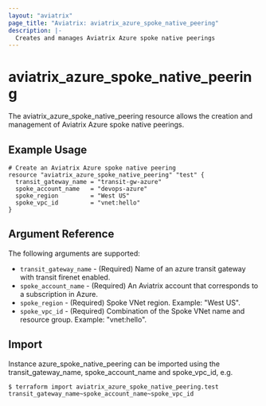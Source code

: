 ```yaml
---
layout: "aviatrix"
page_title: "Aviatrix: aviatrix_azure_spoke_native_peering"
description: |-
  Creates and manages Aviatrix Azure spoke native peerings
---
```


# aviatrix_azure_spoke_native_peering

The aviatrix_azure_spoke_native_peering resource allows the creation and management of Aviatrix Azure spoke native peerings.

## Example Usage

```hcl
# Create an Aviatrix Azure spoke native peering
resource "aviatrix_azure_spoke_native_peering" "test" {
  transit_gateway_name = "transit-gw-azure"
  spoke_account_name   = "devops-azure"
  spoke_region         = "West US"
  spoke_vpc_id         = "vnet:hello"
}
```

## Argument Reference

The following arguments are supported:

* `transit_gateway_name` - (Required) Name of an azure transit gateway with transit firenet enabled.
* `spoke_account_name` - (Required) An Aviatrix account that corresponds to a subscription in Azure.
* `spoke_region` - (Required) Spoke VNet region. Example: "West US".
* `spoke_vpc_id` - (Required) Combination of the Spoke VNet name and resource group. Example: "vnet:hello".

## Import

Instance azure_spoke_native_peering can be imported using the transit_gateway_name, spoke_account_name and spoke_vpc_id, e.g.

```
$ terraform import aviatrix_azure_spoke_native_peering.test transit_gateway_name~spoke_account_name~spoke_vpc_id
```

